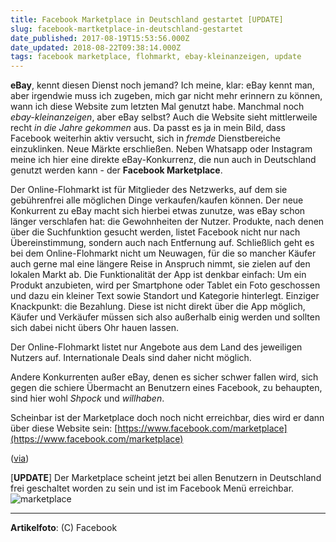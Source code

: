 ```yaml
---
title: Facebook Marketplace in Deutschland gestartet [UPDATE]
slug: facebook-martketplace-in-deutschland-gestartet
date_published: 2017-08-19T15:53:56.000Z
date_updated: 2018-08-22T09:38:14.000Z
tags: facebook marketplace, flohmarkt, ebay-kleinanzeigen, update
---
```


**eBay**, kennt diesen Dienst noch jemand? Ich meine, klar: eBay kennt man, aber irgendwie muss ich zugeben, mich gar nicht mehr erinnern zu können, wann ich diese Website zum letzten Mal genutzt habe. Manchmal noch *ebay-kleinanzeigen*, aber eBay selbst? Auch die Website sieht mittlerweile recht *in die Jahre gekommen* aus. Da passt es ja in mein Bild, dass Facebook weiterhin aktiv versucht, sich in *fremde* Dienstbereiche einzuklinken. Neue Märkte erschließen. Neben Whatsapp oder Instagram meine ich hier eine direkte eBay-Konkurrenz, die nun auch in Deutschland genutzt werden kann - der **Facebook Marketplace**. 

Der Online-Flohmarkt ist für Mitglieder des Netzwerks, auf dem sie gebührenfrei alle möglichen Dinge verkaufen/kaufen können. Der neue Konkurrent zu eBay macht sich hierbei etwas zunutze, was eBay schon länger verschlafen hat: die Gewohnheiten der Nutzer. Produkte, nach denen über die Suchfunktion gesucht werden, listet Facebook nicht nur nach Übereinstimmung, sondern auch nach Entfernung auf. Schließlich geht es bei dem Online-Flohmarkt nicht um Neuwagen, für die so mancher Käufer auch gerne mal eine längere Reise in Anspruch nimmt, sie zielen auf den lokalen Markt ab. Die Funktionalität der App ist denkbar einfach: Um ein Produkt anzubieten, wird per Smartphone oder Tablet ein Foto geschossen und dazu ein kleiner Text sowie Standort und Kategorie hinterlegt. Einziger Knackpunkt: die Bezahlung. Diese ist nicht direkt über die App möglich, Käufer und Verkäufer müssen sich also außerhalb einig werden und sollten sich dabei nicht übers Ohr hauen lassen.

Der Online-Flohmarkt listet nur Angebote aus dem Land des jeweiligen Nutzers auf. Internationale Deals sind daher nicht möglich.

Andere Konkurrenten außer eBay, denen es sicher schwer fallen wird, sich gegen die schiere Übermacht an Benutzern eines Facebook, zu behaupten, sind hier wohl *Shpock* und *willhaben*.

Scheinbar ist der Marketplace doch noch nicht erreichbar, dies wird er dann über diese Website sein: [https://www.facebook.com/marketplace](https://www.facebook.com/marketplace)

([via](http://www.gulli.com/news/28435-facebook-marketplace-ebay-konkurrent-in-deutschland-angelaufen-2017-08-15))

[**UPDATE**] Der Marketplace scheint jetzt bei allen Benutzern in Deutschland frei geschaltet worden zu sein und ist im Facebook Menü erreichbar.
![marketplace](__GHOST_URL__/content/images/2017/08/marketplace.JPG)

---

**Artikelfoto**: (C) Facebook
